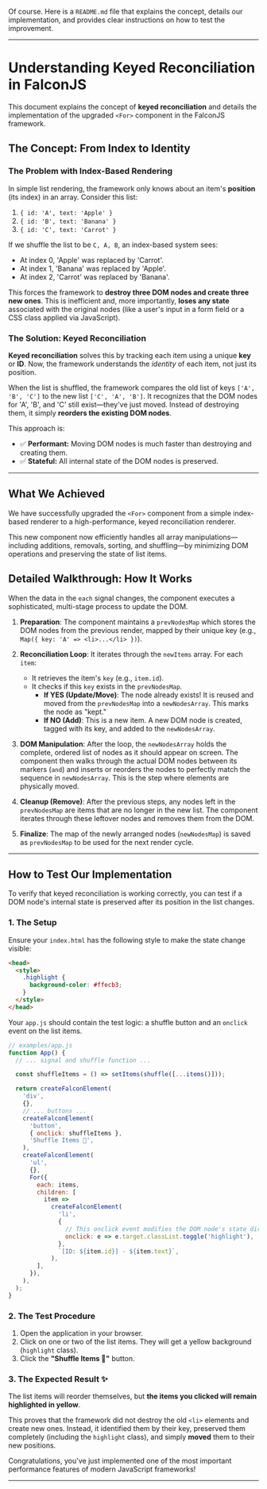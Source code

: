 Of course. Here is a `README.md` file that explains the concept, details our implementation, and provides clear instructions on how to test the improvement.

---

# Understanding Keyed Reconciliation in FalconJS

This document explains the concept of **keyed reconciliation** and details the implementation of the upgraded `<For>` component in the FalconJS framework.

## The Concept: From Index to Identity

### The Problem with Index-Based Rendering

In simple list rendering, the framework only knows about an item's **position** (its index) in an array. Consider this list:

1.  `{ id: 'A', text: 'Apple' }`
2.  `{ id: 'B', text: 'Banana' }`
3.  `{ id: 'C', text: 'Carrot' }`

If we shuffle the list to be `C, A, B`, an index-based system sees:

- At index 0, 'Apple' was replaced by 'Carrot'.
- At index 1, 'Banana' was replaced by 'Apple'.
- At index 2, 'Carrot' was replaced by 'Banana'.

This forces the framework to **destroy three DOM nodes and create three new ones**. This is inefficient and, more importantly, **loses any state** associated with the original nodes (like a user's input in a form field or a CSS class applied via JavaScript).

### The Solution: Keyed Reconciliation

**Keyed reconciliation** solves this by tracking each item using a unique **key** or **ID**. Now, the framework understands the _identity_ of each item, not just its position.

When the list is shuffled, the framework compares the old list of keys `['A', 'B', 'C']` to the new list `['C', 'A', 'B']`. It recognizes that the DOM nodes for 'A', 'B', and 'C' still exist—they've just moved. Instead of destroying them, it simply **reorders the existing DOM nodes**.

This approach is:

- ✅ **Performant:** Moving DOM nodes is much faster than destroying and creating them.
- ✅ **Stateful:** All internal state of the DOM nodes is preserved.

---

## What We Achieved

We have successfully upgraded the `<For>` component from a simple index-based renderer to a high-performance, keyed reconciliation renderer.

This new component now efficiently handles all array manipulations—including additions, removals, sorting, and shuffling—by minimizing DOM operations and preserving the state of list items.

## Detailed Walkthrough: How It Works

When the data in the `each` signal changes, the component executes a sophisticated, multi-stage process to update the DOM.

1.  **Preparation**: The component maintains a `prevNodesMap` which stores the DOM nodes from the previous render, mapped by their unique key (e.g., `Map({ key: 'A' => <li>...</li> })`).

2.  **Reconciliation Loop**: It iterates through the `newItems` array. For each `item`:

    - It retrieves the item's `key` (e.g., `item.id`).
    - It checks if this `key` exists in the `prevNodesMap`.
      - **If YES (Update/Move)**: The node already exists\! It is reused and moved from the `prevNodesMap` into a `newNodesArray`. This marks the node as "kept."
      - **If NO (Add)**: This is a new item. A new DOM node is created, tagged with its key, and added to the `newNodesArray`.

3.  **DOM Manipulation**: After the loop, the `newNodesArray` holds the complete, ordered list of nodes as it should appear on screen. The component then walks through the actual DOM nodes between its markers (`and`) and inserts or reorders the nodes to perfectly match the sequence in `newNodesArray`. This is the step where elements are physically moved.

4.  **Cleanup (Remove)**: After the previous steps, any nodes left in the `prevNodesMap` are items that are no longer in the new list. The component iterates through these leftover nodes and removes them from the DOM.

5.  **Finalize**: The map of the newly arranged nodes (`newNodesMap`) is saved as `prevNodesMap` to be used for the next render cycle.

---

## How to Test Our Implementation

To verify that keyed reconciliation is working correctly, you can test if a DOM node's internal state is preserved after its position in the list changes.

### 1\. The Setup

Ensure your `index.html` has the following style to make the state change visible:

```html
<head>
  <style>
    .highlight {
      background-color: #ffecb3;
    }
  </style>
</head>
```

Your `app.js` should contain the test logic: a shuffle button and an `onclick` event on the list items.

```javascript
// examples/app.js
function App() {
  // ... signal and shuffle function ...

  const shuffleItems = () => setItems(shuffle([...items()]));

  return createFalconElement(
    'div',
    {},
    // ... buttons ...
    createFalconElement(
      'button',
      { onclick: shuffleItems },
      'Shuffle Items 🔀',
    ),
    createFalconElement(
      'ul',
      {},
      For({
        each: items,
        children: [
          item =>
            createFalconElement(
              'li',
              {
                // This onclick event modifies the DOM node's state directly
                onclick: e => e.target.classList.toggle('highlight'),
              },
              `[ID: ${item.id}] - ${item.text}`,
            ),
        ],
      }),
    ),
  );
}
```

### 2\. The Test Procedure

1.  Open the application in your browser.
2.  Click on one or two of the list items. They will get a yellow background (`highlight` class).
3.  Click the **"Shuffle Items 🔀"** button.

### 3\. The Expected Result ✨

The list items will reorder themselves, but **the items you clicked will remain highlighted in yellow**.

This proves that the framework did not destroy the old `<li>` elements and create new ones. Instead, it identified them by their key, preserved them completely (including the `highlight` class), and simply **moved** them to their new positions.

Congratulations, you've just implemented one of the most important performance features of modern JavaScript frameworks!

---
